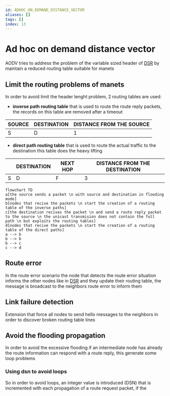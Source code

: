 ```yaml
---
id: ADHOC_ON_DEMAND_DISTANCE_VECTOR
aliases: []
tags: []
index: 13
---
```


# Ad hoc on demand distance vector

AODV tries to address the problem of the variable sized header of [DSR](pages/mobile_systems/manets/dinamic_source_routing.md) by maintain a reduced routing table suitable for manets

## Limit the routing problems of manets

In order to avoid limit the header lenght problem, 2 routing tables are used:

- **inverse path routing table** that is used to route the route reply packets, the records on this table are removed after a timeout

| SOURCE | DESTINATION | DISTANCE FROM THE SOURCE |
| ------ | ----------- | ------------------------ |
| S      | D           | 1                        |

- **direct path routing table** that is used to route the actual traffic to the destination this table does the heavy lifting

|     | DESTINATION | NEXT HOP | DISTANCE FROM THE DESTINATION |
| --- | ----------- | -------- | ----------------------------- |
| S   | D           | F        | 3                             |

```mermaid
flowchart TD
a[the source sends a packet \n with source and destination in flooding mode]
b[nodes that recive the packets \n start the creation of a routing table of the inverse paths]
c[the destination recives the packet \n and send a route reply packet to the source \n the unicast transmision does not contain the full path \n but exploits the routing tables]
d[nodes that recive the packets \n start the creation of a routing table of the direct paths]
a --> b
b --> b
b --> c
c --> d
```

## Route error

In the route error scenario the node that detects the route error situation informs the other nodes like in [DSR](pages/mobile_systems/mantes/dynamic_source_routing.md) and they update their routing table, the message is broadcast to the neighbors route error to inform them

## Link failure detection

Extension that force all nodes to send hello messages to the neighbors in order to discover broken routing table lines

## Avoid the flooding propagation

In order to avoid the excessive flooding if an intermediate node has already the route information can respond with  a route reply, this generate some loop problems

### Using dsn to avoid loops

So in order to avoid loops, an integer value is introduced (DSN) that is incremented with each propagation of a route request packet, if the

